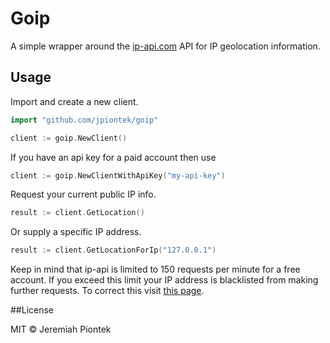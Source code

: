 # Goip

A simple wrapper around the  [ip-api.com](http://ip-api.com) API for IP geolocation information. 

## Usage

Import and create a new client.

```go
import "github.com/jpiontek/goip"

client := goip.NewClient()
```

If you have an api key for a paid account then use

```go
client := goip.NewClientWithApiKey("my-api-key")
```

Request your current public IP info.

```go
result := client.GetLocation()
```

Or supply a specific IP address.

```go
result := client.GetLocationForIp("127.0.0.1")
```

Keep in mind that ip-api is limited to 150 requests per minute for a free account. If you exceed this limit your IP address is blacklisted from making further requests.
To correct this visit [this page](http://ip-api.com/docs/unban).

##License

MIT &copy; Jeremiah Piontek

